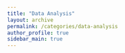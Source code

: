 ```yaml
---
title: "Data Analysis"
layout: archive
permalink: /categories/data-analysis
author_profile: true
sidebar_main: true
---
```


